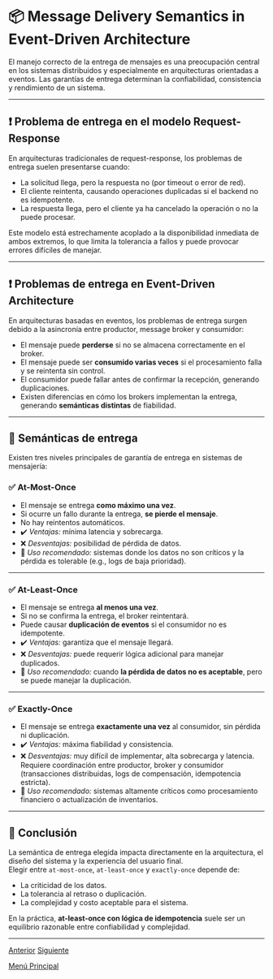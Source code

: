 # 📦 Message Delivery Semantics in Event-Driven Architecture

El manejo correcto de la entrega de mensajes es una preocupación central en los sistemas distribuidos y especialmente en arquitecturas orientadas a eventos. Las garantías de entrega determinan la confiabilidad, consistencia y rendimiento de un sistema.

---

## ❗ Problema de entrega en el modelo Request-Response

En arquitecturas tradicionales de request-response, los problemas de entrega suelen presentarse cuando:

- La solicitud llega, pero la respuesta no (por timeout o error de red).
- El cliente reintenta, causando operaciones duplicadas si el backend no es idempotente.
- La respuesta llega, pero el cliente ya ha cancelado la operación o no la puede procesar.

Este modelo está estrechamente acoplado a la disponibilidad inmediata de ambos extremos, lo que limita la tolerancia a fallos y puede provocar errores difíciles de manejar.

---

## ❗ Problemas de entrega en Event-Driven Architecture

En arquitecturas basadas en eventos, los problemas de entrega surgen debido a la asincronía entre productor, message broker y consumidor:

- El mensaje puede **perderse** si no se almacena correctamente en el broker.
- El mensaje puede ser **consumido varias veces** si el procesamiento falla y se reintenta sin control.
- El consumidor puede fallar antes de confirmar la recepción, generando duplicaciones.
- Existen diferencias en cómo los brokers implementan la entrega, generando **semánticas distintas** de fiabilidad.

---

## 📌 Semánticas de entrega

Existen tres niveles principales de garantía de entrega en sistemas de mensajería:

### ✅ At-Most-Once

- El mensaje se entrega **como máximo una vez**.
- Si ocurre un fallo durante la entrega, **se pierde el mensaje**.
- No hay reintentos automáticos.
- ✔️ *Ventajas:* mínima latencia y sobrecarga.
- ❌ *Desventajas:* posibilidad de pérdida de datos.
- 🧠 *Uso recomendado:* sistemas donde los datos no son críticos y la pérdida es tolerable (e.g., logs de baja prioridad).

---

### ✅ At-Least-Once

- El mensaje se entrega **al menos una vez**.
- Si no se confirma la entrega, el broker reintentará.
- Puede causar **duplicación de eventos** si el consumidor no es idempotente.
- ✔️ *Ventajas:* garantiza que el mensaje llegará.
- ❌ *Desventajas:* puede requerir lógica adicional para manejar duplicados.
- 🧠 *Uso recomendado:* cuando **la pérdida de datos no es aceptable**, pero se puede manejar la duplicación.

---

### ✅ Exactly-Once

- El mensaje se entrega **exactamente una vez** al consumidor, sin pérdida ni duplicación.
- ✔️ *Ventajas:* máxima fiabilidad y consistencia.
- ❌ *Desventajas:* muy difícil de implementar, alta sobrecarga y latencia. Requiere coordinación entre productor, broker y consumidor (transacciones distribuidas, logs de compensación, idempotencia estricta).
- 🧠 *Uso recomendado:* sistemas altamente críticos como procesamiento financiero o actualización de inventarios.

---

## 🧠 Conclusión

La semántica de entrega elegida impacta directamente en la arquitectura, el diseño del sistema y la experiencia del usuario final.  
Elegir entre `at-most-once`, `at-least-once` y `exactly-once` depende de:

- La criticidad de los datos.
- La tolerancia al retraso o duplicación.
- La complejidad y costo aceptable para el sistema.

En la práctica, **at-least-once con lógica de idempotencia** suele ser un equilibrio razonable entre confiabilidad y complejidad.

---

[Anterior](https://github.com/wilfredoha/microservices-event_driven-architecture/blob/main/03_Event_Driven_Architecture/02_use_cases_patterns.md)   [Siguiente](https://github.com/wilfredoha/microservices-event_driven-architecture/blob/main/03_Event_Driven_Architecture/04_message_broker_technologies.md)

[Menú Principal](https://github.com/wilfredoha/microservices-event_driven-architecture)